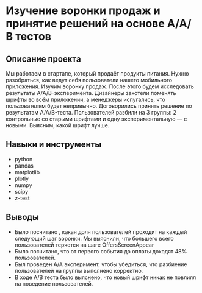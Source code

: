 # Изучение воронки продаж и принятие решений на основе А/А/В тестов
## Описание проекта
Мы работаем в стартапе, который продаёт продукты питания. Нужно разобраться, как ведут себя пользователи нашего мобильного приложения. 
Изучим воронку продаж. После этого будем исследовать результаты A/A/B-эксперимента. 
Дизайнеры захотели поменять шрифты во всём приложении, а менеджеры испугались, что пользователям будет непривычно. 
Договорились принять решение по результатам A/A/B-теста. Пользователей разбили на 3 группы: 2 контрольные со старыми шрифтами и одну экспериментальную — с новыми. 
Выясним, какой шрифт лучше.
## Навыки и инструменты
- python
- pandas
- matplotlib
- plotly
- numpy
- scipy
- z-test
## Выводы
- Было посчитано , какая доля пользователей проходит на каждый следующий шаг воронки. Мы выяснили, что большего всего пользователей теряется на шаге OffersScreenAppear
- Было посчитано, что от первого события до оплаты доходят 48% пользователей.
- Был проведен А/А эксперимент, чтобы убедиться, что разбиение пользователей на группы выполнено корректно.
- В ходе А/В теста было выяснено, что новый шрифт никак не повлиял на поведение пользователей.
